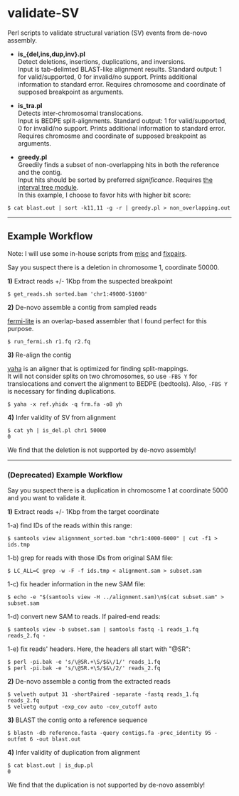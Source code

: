 # validate-SV

Perl scripts to validate structural variation (SV) events from de-novo assembly.

- __is\_{del,ins,dup,inv}.pl__ <br>
Detect deletions, insertions, duplications, and inversions. <br>
Input is tab-delimted BLAST-like alignment results. 
Standard output: 1 for valid/supported, 0 for invalid/no support.
Prints additional information to standard error.
Requires chromosome and coordinate of supposed breakpoint as arguments. 

- __is\_tra.pl__ <br>
Detects inter-chromosomal translocations. <br>
Input is BEDPE split-alignments. 
Standard output: 1 for valid/supported, 0 for invalid/no support.
Prints additional information to standard error.
Requires chromosme and coordinate of supposed breakpoint as arguments.

- __greedy.pl__ <br>
Greedily finds a subset of non-overlapping hits in both the reference and the contig. <br>
Input hits should be sorted by preferred _significance_. Requires [the interval tree module](http://search.cpan.org/~benbooth/Set-IntervalTree-0.01/lib/Set/IntervalTree.pm). <br>
In this example, I choose to favor hits with higher bit score:

`$ cat blast.out | sort -k11,11 -g -r | greedy.pl > non_overlapping.out`

---
## Example Workflow
Note: I will use some in-house scripts from [misc](http://github.com/rajeha/misc) and [fixpairs](http://github.com/rajeha/fixpairs).

Say you suspect there is a deletion in chromosome 1, coordinate 50000.

__1)__ Extract reads +/- 1Kbp from the suspected breakpoint
```
$ get_reads.sh sorted.bam 'chr1:49000-51000'  
```

__2)__ De-novo assemble a contig from sampled reads

[fermi-lite](http://github.com/lh3/fermi-lite) is an overlap-based assembler that I found perfect for this purpose.
```
$ run_fermi.sh r1.fq r2.fq
```

__3)__ Re-align the contig

[yaha](http://github.com/GregoryFaust/yaha) is an aligner that is optimized for finding split-mappings. <br>
It will not consider splits on two chromosomes, so use `-FBS Y` for translocations and convert the alignment to BEDPE (bedtools). Also, `-FBS Y` is necessary for finding duplications.
```
$ yaha -x ref.yhidx -q frm.fa -o8 yh
```

__4)__ Infer validity of SV from alignment
```
$ cat yh | is_del.pl chr1 50000
0
```

We find that the deletion is not supported by de-novo assembly!

---

### (Deprecated) Example Workflow
Say you suspect there is a duplication in chromosome 1 at coordinate 5000 and you want to validate it.

__1)__ Extract reads +/- 1Kbp from the target coordinate

1-a) find IDs of the reads within this range:
```
$ samtools view alignnment_sorted.bam "chr1:4000-6000" | cut -f1 > ids.tmp
```
1-b) grep for reads with those IDs from original SAM file:
```
$ LC_ALL=C grep -w -F -f ids.tmp < alignment.sam > subset.sam
```
1-c) fix header information in the new SAM file:
```
$ echo -e "$(samtools view -H ../alignment.sam)\n$(cat subset.sam" > subset.sam
```
1-d) convert new SAM to reads. If paired-end reads:
```
$ samtools view -b subset.sam | samtools fastq -1 reads_1.fq reads_2.fq - 
```
1-e) fix reads' headers. Here, the headers all start with "@SR":
```
$ perl -pi.bak -e 's/\@SR.+\S/$&\/1/' reads_1.fq
$ perl -pi.bak -e 's/\@SR.+\S/$&\/2/' reads_2.fq
```

__2)__ De-novo assemble a contig from the extracted reads 
```
$ velveth output 31 -shortPaired -separate -fastq reads_1.fq reads_2.fq
$ velvetg output -exp_cov auto -cov_cutoff auto
```

__3)__ BLAST the contig onto a reference sequence
```
$ blastn -db reference.fasta -query contigs.fa -prec_identity 95 -outfmt 6 -out blast.out
```

__4)__ Infer validity of duplication from alignment
```
$ cat blast.out | is_dup.pl
0
```
We find that the duplication is not supported by de-novo assembly!
